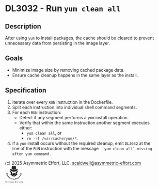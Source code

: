# DL3032 - Run `yum clean all`

## Description
After using `yum` to install packages, the cache should be cleared to prevent
unnecessary data from persisting in the image layer.

## Goals
- Minimize image size by removing cached package data.
- Ensure cache cleanup happens in the same layer as the install.

## Specification
1. Iterate over every `RUN` instruction in the Dockerfile.
2. Split each instruction into individual shell command segments.
3. For each `RUN` instruction:
   - Detect if any segment performs a `yum` install operation.
   - Verify that within the same instruction another segment executes either:
     - `yum clean all`, or
     - `rm -rf /var/cache/yum/*`.
4. If a `yum` install occurs without the required cleanup, emit `DL3032` at the
   line of the `RUN` instruction with the message `` `yum clean all` missing after yum command.``

(c) 2025 Asymmetric Effort, LLC. <scaldwell@asymmetric-effort.com>
[<img src="../img/asymmetric-effort.png" alt="Asymmetric Effort logo" width="60" height="60">](https://asymmetric-effort.com/)
